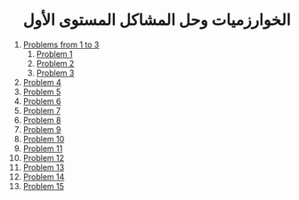 <div dir="rtl">

# الخوارزميات وحل المشاكل المستوى الأول

</div>

1. [Problems from 1 to 3](src/_1_problems_from_1_to_3)
    1. [Problem 1](src/_1_problems_from_1_to_3/_1_1_problem_1)
    2. [Problem 2](src/_1_problems_from_1_to_3/_1_2_problem_2)
    3. [Problem 3](src/_1_problems_from_1_to_3/_1_3_problem_3)
2. [Problem 4](src/_2_problem_4)
3. [Problem 5](src/_3_problem_5)
4. [Problem 6](src/_4_problem_6)
5. [Problem 7](src/_5_problem_7)
6. [Problem 8](src/_6_problem_8)
7. [Problem 9](src/_7_problem_9)
8. [Problem 10](src/_8_problem_10)
9. [Problem 11](src/_9_problem_11)
10. [Problem 12](src/_10_problem_12)
11. [Problem 13](src/_11_problem_13)
12. [Problem 14](src/_12_problem_14)
13. [Problem 15](src/_13_problem_15)